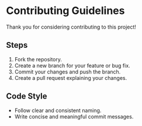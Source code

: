 # Contributing Guidelines

Thank you for considering contributing to this project!

## Steps
1. Fork the repository.
2. Create a new branch for your feature or bug fix.
3. Commit your changes and push the branch.
4. Create a pull request explaining your changes.

## Code Style
- Follow clear and consistent naming.
- Write concise and meaningful commit messages.
